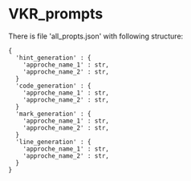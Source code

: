 # VKR_prompts

There is file 'all_propts.json' with following structure:
```
{
  'hint_generation' : {
    'approche_name_1' : str,
    'approche_name_2' : str,
  } 
  'code_generation' : {
    'approche_name_1' : str,
    'approche_name_2' : str,
  }
  'mark_generation' : {
    'approche_name_1' : str,
    'approche_name_2' : str,
  }
  'line_generation' : {
    'approche_name_1' : str,
    'approche_name_2' : str,
  }
}
```

